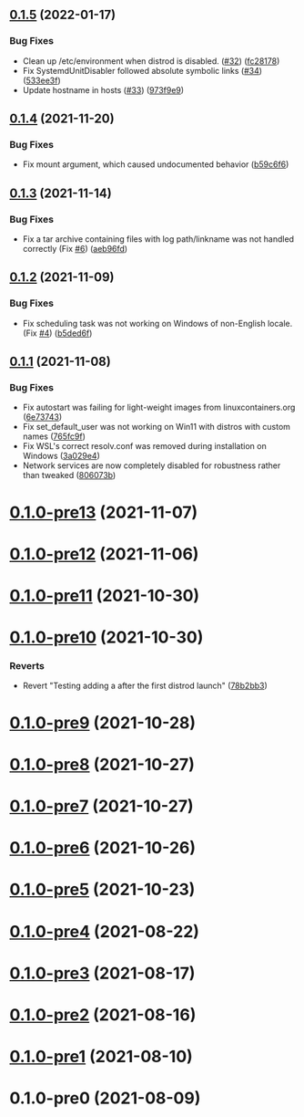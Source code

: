 ## [0.1.5](https://github.com/nullpo-head/wsl-distrod/compare/v0.1.4...v0.1.5) (2022-01-17)


### Bug Fixes

* Clean up /etc/environment when distrod is disabled. ([#32](https://github.com/nullpo-head/wsl-distrod/issues/32)) ([fc28178](https://github.com/nullpo-head/wsl-distrod/commit/fc281789900c561eb933d460e6b39483191fbca2))
* Fix SystemdUnitDisabler followed absolute symbolic links ([#34](https://github.com/nullpo-head/wsl-distrod/issues/34)) ([533ee3f](https://github.com/nullpo-head/wsl-distrod/commit/533ee3f942d31f205755c65f6ca934b2086f66c3))
* Update hostname in hosts ([#33](https://github.com/nullpo-head/wsl-distrod/issues/33)) ([973f9e9](https://github.com/nullpo-head/wsl-distrod/commit/973f9e9406de7d84e6aa763e7fa7f367c9f282f0))



## [0.1.4](https://github.com/nullpo-head/wsl-distrod/compare/v0.1.3...v0.1.4) (2021-11-20)


### Bug Fixes

* Fix mount argument, which caused undocumented behavior ([b59c6f6](https://github.com/nullpo-head/wsl-distrod/commit/b59c6f698e5310e7361402a37fce0c8f9f369f57))



## [0.1.3](https://github.com/nullpo-head/wsl-distrod/compare/v0.1.2...v0.1.3) (2021-11-14)


### Bug Fixes

* Fix a tar archive containing files with log path/linkname was not handled correctly (Fix [#6](https://github.com/nullpo-head/wsl-distrod/issues/6)) ([aeb96fd](https://github.com/nullpo-head/wsl-distrod/commit/aeb96fd3fc5a01eac88ca858d3c246ee13cf0e18))



## [0.1.2](https://github.com/nullpo-head/wsl-distrod/compare/v0.1.1...v0.1.2) (2021-11-09)


### Bug Fixes

* Fix scheduling task was not working on Windows of non-English locale. (Fix [#4](https://github.com/nullpo-head/wsl-distrod/issues/4)) ([b5ded6f](https://github.com/nullpo-head/wsl-distrod/commit/b5ded6fba0e6d43fd0f719efa9ed7e314dd178d7))



## [0.1.1](https://github.com/nullpo-head/wsl-distrod/compare/v0.1.0-pre13...v0.1.1) (2021-11-08)


### Bug Fixes

* Fix autostart was failing for light-weight images from linuxcontainers.org ([6e73743](https://github.com/nullpo-head/wsl-distrod/commit/6e73743efa723fbe4e03cc6b1fb2758a5702b531))
* Fix set_default_user was not working on Win11 with distros with custom names ([765fc9f](https://github.com/nullpo-head/wsl-distrod/commit/765fc9f3bf329350f025b86c41e55a99d6bd6735))
* Fix WSL's correct resolv.conf was removed during installation on Windows ([3a029e4](https://github.com/nullpo-head/wsl-distrod/commit/3a029e44c3e13bc8910dd33828ddfc659ca53ed2))
* Network services are now completely disabled for robustness rather than tweaked ([806073b](https://github.com/nullpo-head/wsl-distrod/commit/806073b25453137e2db4127a1c66c6ecbb47a0cf))



# [0.1.0-pre13](https://github.com/nullpo-head/wsl-distrod/compare/v0.1.0-pre12...v0.1.0-pre13) (2021-11-07)



# [0.1.0-pre12](https://github.com/nullpo-head/wsl-distrod/compare/v0.1.0-pre11...v0.1.0-pre12) (2021-11-06)



# [0.1.0-pre11](https://github.com/nullpo-head/wsl-distrod/compare/v0.1.0-pre10...v0.1.0-pre11) (2021-10-30)



# [0.1.0-pre10](https://github.com/nullpo-head/wsl-distrod/compare/v0.1.0-pre9...v0.1.0-pre10) (2021-10-30)


### Reverts

* Revert "Testing adding a after the first distrod launch" ([78b2bb3](https://github.com/nullpo-head/wsl-distrod/commit/78b2bb326abd95a7d22d67ffc86efe9c1553c3d4))



# [0.1.0-pre9](https://github.com/nullpo-head/wsl-distrod/compare/v0.1.0-pre8...v0.1.0-pre9) (2021-10-28)



# [0.1.0-pre8](https://github.com/nullpo-head/wsl-distrod/compare/v0.1.0-pre7...v0.1.0-pre8) (2021-10-27)



# [0.1.0-pre7](https://github.com/nullpo-head/wsl-distrod/compare/v0.1.0-pre6...v0.1.0-pre7) (2021-10-27)



# [0.1.0-pre6](https://github.com/nullpo-head/wsl-distrod/compare/v0.1.0-pre5...v0.1.0-pre6) (2021-10-26)



# [0.1.0-pre5](https://github.com/nullpo-head/wsl-distrod/compare/v0.1.0-pre4...v0.1.0-pre5) (2021-10-23)



# [0.1.0-pre4](https://github.com/nullpo-head/wsl-distrod/compare/v0.1.0-pre3...v0.1.0-pre4) (2021-08-22)



# [0.1.0-pre3](https://github.com/nullpo-head/wsl-distrod/compare/v0.1.0-pre2...v0.1.0-pre3) (2021-08-17)



# [0.1.0-pre2](https://github.com/nullpo-head/wsl-distrod/compare/v0.1.0-pre1...v0.1.0-pre2) (2021-08-16)



# [0.1.0-pre1](https://github.com/nullpo-head/wsl-distrod/compare/v0.1.0-pre0...v0.1.0-pre1) (2021-08-10)



# 0.1.0-pre0 (2021-08-09)



